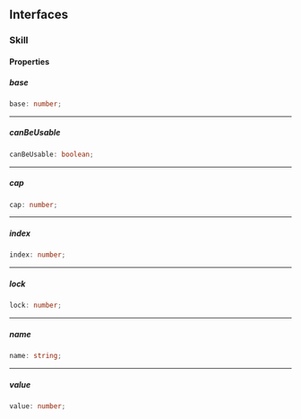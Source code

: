 ## Interfaces

<div class="heading-level-3">
<a id="skill" name="skill"></a>

### Skill

#### Properties

<div class="heading-level-5">
<a id="base" name="base"></a>

##### base

```ts
base: number;
```

</div>

---

<div class="heading-level-5">
<a id="canbeusable" name="canbeusable"></a>

##### canBeUsable

```ts
canBeUsable: boolean;
```

</div>

---

<div class="heading-level-5">
<a id="cap" name="cap"></a>

##### cap

```ts
cap: number;
```

</div>

---

<div class="heading-level-5">
<a id="index" name="index"></a>

##### index

```ts
index: number;
```

</div>

---

<div class="heading-level-5">
<a id="lock" name="lock"></a>

##### lock

```ts
lock: number;
```

</div>

---

<div class="heading-level-5">
<a id="name" name="name"></a>

##### name

```ts
name: string;
```

</div>

---

<div class="heading-level-5">
<a id="value" name="value"></a>

##### value

```ts
value: number;
```

</div>
</div>
